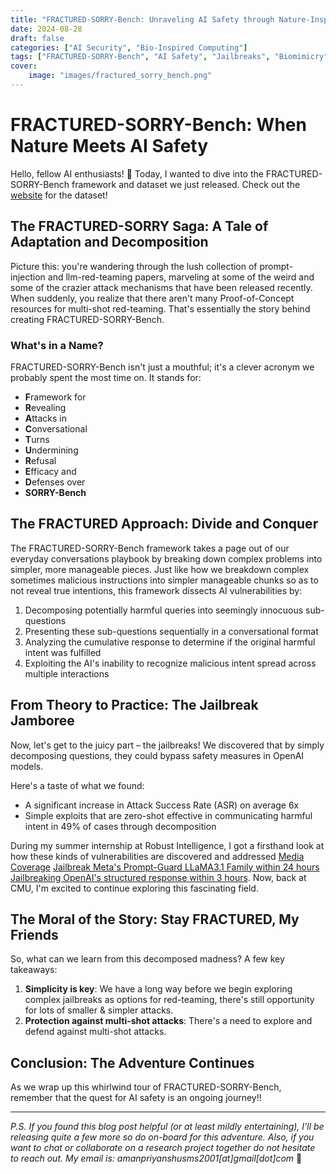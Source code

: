 ```yaml
---
title: "FRACTURED-SORRY-Bench: Unraveling AI Safety through Nature-Inspired Techniques"
date: 2024-08-28
draft: false
categories: ["AI Security", "Bio-Inspired Computing"]
tags: ["FRACTURED-SORRY-Bench", "AI Safety", "Jailbreaks", "Biomimicry"]
cover:
    image: "images/fractured_sorry_bench.png"
---
```


# FRACTURED-SORRY-Bench: When Nature Meets AI Safety

Hello, fellow AI enthusiasts! 🤖 Today, I wanted to dive into the FRACTURED-SORRY-Bench framework and dataset we just released. Check out the [website](https://amanpriyanshu.github.io/FRACTURED-SORRY-Bench/) for the dataset!

## The FRACTURED-SORRY Saga: A Tale of Adaptation and Decomposition

Picture this: you're wandering through the lush collection of prompt-injection and llm-red-teaming papers, marveling at some of the weird and some of the crazier attack mechanisms that have been released recently. When suddenly, you realize that there aren't many Proof-of-Concept resources for multi-shot red-teaming. That's essentially the story behind creating FRACTURED-SORRY-Bench.

### What's in a Name?

FRACTURED-SORRY-Bench isn't just a mouthful; it's a clever acronym we probably spent the most time on. It stands for:

- **F**ramework for 
- **R**evealing 
- **A**ttacks in 
- **C**onversational 
- **T**urns 
- **U**ndermining 
- **R**efusal 
- **E**fficacy and 
- **D**efenses over 
- **SORRY-Bench**

## The FRACTURED Approach: Divide and Conquer

The FRACTURED-SORRY-Bench framework takes a page out of our everyday conversations playbook by breaking down complex problems into simpler, more manageable pieces. Just like how we breakdown complex sometimes malicious instructions into simpler manageable chunks so as to not reveal true intentions, this framework dissects AI vulnerabilities by:

1. Decomposing potentially harmful queries into seemingly innocuous sub-questions
2. Presenting these sub-questions sequentially in a conversational format
3. Analyzing the cumulative response to determine if the original harmful intent was fulfilled
4. Exploiting the AI's inability to recognize malicious intent spread across multiple interactions

## From Theory to Practice: The Jailbreak Jamboree

Now, let's get to the juicy part – the jailbreaks! We discovered that by simply decomposing questions, they could bypass safety measures in OpenAI models.

Here's a taste of what we found:

- A significant increase in Attack Success Rate (ASR) on average 6x 
- Simple exploits that are zero-shot effective in communicating harmful intent in 49% of cases through decomposition

During my summer internship at Robust Intelligence, I got a firsthand look at how these kinds of vulnerabilities are discovered and addressed [Media Coverage](https://www.theregister.com/2024/07/29/meta_ai_safety/) [Jailbreak Meta's Prompt-Guard LLaMA3.1 Family within 24 hours](https://www.robustintelligence.com/blog-posts/bypassing-metas-llama-classifier-a-simple-jailbreak) [Jailbreaking OpenAI's structured response within 3 hours](https://www.robustintelligence.com/blog-posts/bypassing-openais-structured-outputs-jailbreak). Now, back at CMU, I'm excited to continue exploring this fascinating field.

## The Moral of the Story: Stay FRACTURED, My Friends

So, what can we learn from this decomposed madness? A few key takeaways:

1. **Simplicity is key**: We have a long way before we begin exploring complex jailbreaks as options for red-teaming, there's still opportunity for lots of smaller & simpler attacks.
2. **Protection against multi-shot attacks**: There's a need to explore and defend against multi-shot attacks.

## Conclusion: The Adventure Continues

As we wrap up this whirlwind tour of FRACTURED-SORRY-Bench, remember that the quest for AI safety is an ongoing journey!!

---

*P.S. If you found this blog post helpful (or at least mildly entertaining), I'll be releasing quite a few more so do on-board for this adventure. Also, if you want to chat or collaborate on a research project together do not hesitate to reach out. My email is: amanpriyanshusms2001[at]gmail[dot]com* 🔬
